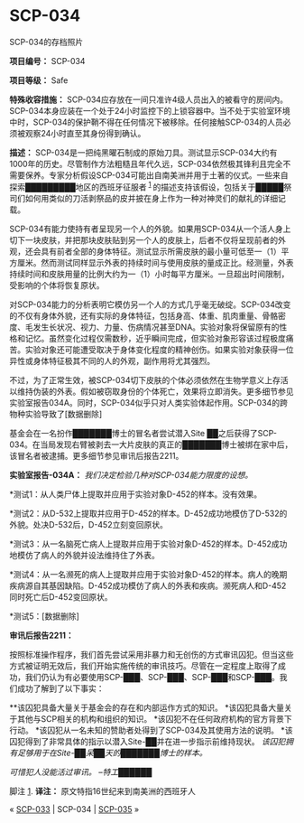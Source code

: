 # SCP-034
                        




SCP-034的存档照片



**项目编号：** SCP-034

**项目等级：** Safe

**特殊收容措施：** SCP-034应存放在一间只准许4级人员出入的被看守的房间内。SCP-034本身应装在一个处于24小时监控下的上锁容器中。当不处于实验室环境中时，SCP-034的保护鞘不得在任何情况下被移除。任何接触SCP-034的人员必须被观察24小时直至其身份得到确认。

**描述：** SCP-034是一把纯黑曜石制成的原始刀具。测试显示SCP-034大约有1000年的历史。尽管制作方法粗糙且年代久远，SCP-034依然极其锋利且完全不需要保养。专家分析假设SCP-034可能出自南美洲并用于土著的仪式。一些来自探索█████████地区的西班牙征服者<sup class='footnoteref'>
 <a shape='rect' class='footnoteref' id='footnoteref-1' href='javascript:;' onclick='WIKIDOT.page.utils.scrollToReference(&apos;footnote-1&apos;)'>1</a>
</sup>的描述支持该假设，包括关于█████祭司们如何用类似的刀活剥祭品的皮并披在身上作为一种对神灵们的献礼的详细记载。

SCP-034有能力使持有者呈现另一个人的外貌。如果用SCP-034从一个活人身上切下一块皮肤，并把那块皮肤贴到另一个人的皮肤上，后者不仅将呈现前者的外观，还会具有前者全部的身体特征。测试显示所需皮肤的最小量可低至一（1）平方厘米。然而测试同样显示外表的持续时间与使用皮肤的量成正比。经测量，外表持续时间和皮肤用量的比例大约为一（1）小时每平方厘米。一旦超出时间限制，受影响的个体将恢复原状。

对SCP-034能力的分析表明它模仿另一个人的方式几乎毫无破绽。SCP-034改变的不仅有身体外貌，还有实际的身体特征，包括身高、体重、肌肉重量、骨骼密度、毛发生长状况、视力、力量、伤病情况甚至DNA。实验对象将保留原有的性格和记忆。虽然变化过程仅需数秒，近乎瞬间完成，但实验对象形容该过程极度痛苦。实验对象还可能遭受取决于身体变化程度的精神创伤。如果实验对象获得一位异性或身体特征极其不同的人的外观，副作用将尤其强烈。

不过，为了正常生效，被SCP-034切下皮肤的个体必须依然在生物学意义上存活以维持伪装的外表。假如被窃取身份的个体死亡，效果将立即消失。更多细节参见实验室报告034A。同时，SCP-034似乎只对人类实验体起作用。SCP-034的跨物种实验导致了[数据删除]

基金会在一名扮作███████博士的冒名者尝试潜入Site ██之后获得了SCP-034。在当局发现右臂被剥去一大片皮肤的真正的███████博士被绑在家中后，该冒名者被逮捕。更多细节参见审讯后报告2211。

**实验室报告-034A：** *我们决定检验几种对SCP-034能力限度的设想。* 

*测试1：从人类尸体上提取并应用于实验对象D-452的样本。没有效果。

*测试2：从D-532上提取并应用于D-452的样本。D-452成功地模仿了D-532的外貌。处决D-532后，D-452立刻变回原状。

*测试3：从一名脑死亡病人上提取并应用于实验对象D-452的样本。D-452成功地模仿了病人的外貌并设法维持住了外表。

*测试4：从一名濒死的病人上提取并应用于实验对象D-452的样本。病人的晚期疾病源自其基因缺陷。D-452成功模仿了病人的外表和疾病。濒死病人和D-452同时死亡后D-452变回原状。

*测试5：[数据删除]

**审讯后报告2211：** 

按照标准操作程序，我们首先尝试采用非暴力和无创伤的方式审讯囚犯。但当这些方式被证明无效后，我们开始实施传统的审讯技巧。尽管在一定程度上取得了成功，我们仍认为有必要使用SCP-███、SCP-███、SCP-███和SCP-███。我们成功了解到了以下事实：

**该囚犯具备大量关于基金会的存在和内部运作方式的知识。
*该囚犯具备大量关于其他与SCP相关的机构和组织的知识。
*该囚犯不在任何政府机构的官方背景下行动。
*该囚犯从一名未知的赞助者处得到了SCP-034及其使用方法的说明。
*该囚犯得到了非常具体的指示以潜入Site-██并在进一步指示前维持现状。
*该囚犯拥有足够用于在Site-██呆██天的███████博士的样本。* 

*可惜犯人没能活过审讯。 –特工██████* 


脚注
<a shape='rect' href='javascript:;' onclick='WIKIDOT.page.utils.scrollToReference(&apos;footnoteref-1&apos;)'>1</a>. **译注：** 原文特指16世纪来到南美洲的西班牙人



« [SCP-033](/scp-033) | SCP-034 | [SCP-035](/scp-035) »





                    